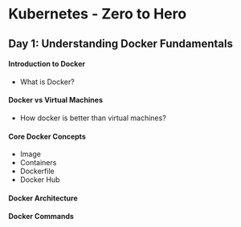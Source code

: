 # Kubernetes - Zero to Hero

## Day 1: Understanding Docker Fundamentals

#### Introduction to Docker
- What is Docker?
#### Docker vs Virtual Machines
- How docker is better than virtual machines?
#### Core Docker Concepts
- Image
- Containers
- Dockerfile
- Docker Hub
#### Docker Architecture
#### Docker Commands



